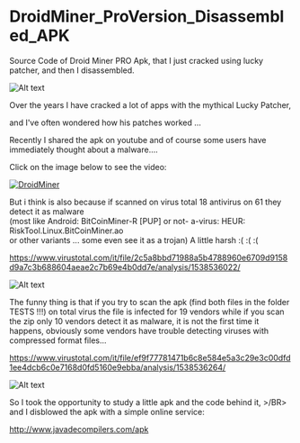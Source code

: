 # DroidMiner_ProVersion_Disassembled_APK
Source Code of Droid Miner PRO Apk, that I just cracked using lucky patcher, and then I disassembled.

![Alt text](https://raw.githubusercontent.com/JonnyBanana/DroidMiner_ProVersion_Disassembled_APK/master/images/com.jordanrulz.droidbtc-w130.png)

Over the years I have cracked a lot of apps with the mythical Lucky Patcher,

and I've often wondered how his patches worked ...

Recently I shared the apk on youtube and of course some users have immediately thought about a malware....

Click on the image below to see the video:

[![DroidMiner](https://github.com/JonnyBanana/DroidMiner_ProVersion_Disassembled_APK/blob/master/images/video.jpg)](https://www.youtube.com/watch?v=x-78F5PpWZ4&t=12s)


But i think is also because if scanned on virus total 18 antivirus on 61 they detect it as malware </BR>
(most like Android: BitCoinMiner-R [PUP] or not- a-virus: HEUR: RiskTool.Linux.BitCoinMiner.ao </BR>
or other variants ... some even see it as a trojan) A little harsh :( :( :(

https://www.virustotal.com/it/file/2c5a8bbd71988a5b4788960e6709d9158d9a7c3b688604aeae2c7b69e4b0dd7e/analysis/1538536022/

![Alt text](https://raw.githubusercontent.com/JonnyBanana/DroidMiner_ProVersion_Disassembled_APK/master/images/virustotalscanapk.JPG)


The funny thing is that if you try to scan the apk (find both files in the folder TESTS !!!) on total virus the file is infected for 19 vendors while if you scan the zip only 10 vendors detect it as malware, it is not the first time it happens, obviously some vendors have trouble detecting viruses with compressed format files...

https://www.virustotal.com/it/file/ef9f77781471b6c8e584e5a3c29e3c00dfd1ee4dcb6c0e7168d0fd5160e9ebba/analysis/1538536264/

![Alt text](https://github.com/JonnyBanana/DroidMiner_ProVersion_Disassembled_APK/blob/master/images/virustotalscanzip.JPG)

So I took the opportunity to study a little apk and the code behind it, >/BR>
and I disblowed the apk with a simple online service:

http://www.javadecompilers.com/apk


